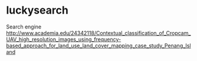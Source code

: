 # luckysearch
Search engine
http://www.academia.edu/24342118/Contextual_classification_of_Cropcam_UAV_high_resolution_images_using_frequency-based_approach_for_land_use_land_cover_mapping_case_study_Penang_Island
